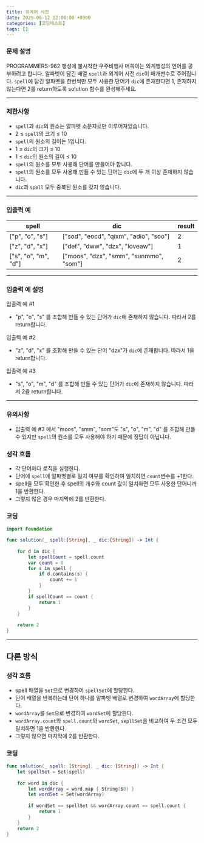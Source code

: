 ```yaml
---
title: 외계어 사전
date: 2025-06-12 12:00:00 +0900
categories: [코딩테스트]
tags: []
---
```


### 문제 설명

PROGRAMMERS-962 행성에 불시착한 우주비행사 머쓱이는 외계행성의 언어를 공부하려고 합니다. 알파벳이 담긴 배열 `spell`과 외계어 사전 `dic`이 매개변수로 주어집니다. `spell`에 담긴 알파벳을 한번씩만 모두 사용한 단어가 `dic`에 존재한다면 1, 존재하지 않는다면 2를 return하도록 solution 함수를 완성해주세요.

---

### 제한사항

- `spell`과 `dic`의 원소는 알파벳 소문자로만 이루어져있습니다.
- 2 ≤ `spell`의 크기 ≤ 10
- `spell`의 원소의 길이는 1입니다.
- 1 ≤ `dic`의 크기 ≤ 10
- 1 ≤ `dic`의 원소의 길이 ≤ 10
- `spell`의 원소를 모두 사용해 단어를 만들어야 합니다.
- `spell`의 원소를 모두 사용해 만들 수 있는 단어는 `dic`에 두 개 이상 존재하지 않습니다.
- `dic`과 `spell` 모두 중복된 원소를 갖지 않습니다.

---

### 입출력 예

| spell | dic | result |
| --- | --- | --- |
| ["p", "o", "s"] | ["sod", "eocd", "qixm", "adio", "soo"] | 2 |
| ["z", "d", "x"] | ["def", "dww", "dzx", "loveaw"] | 1 |
| ["s", "o", "m", "d"] | ["moos", "dzx", "smm", "sunmmo", "som"] | 2 |

---

### 입출력 예 설명

입출력 예 #1

- "p", "o", "s" 를 조합해 만들 수 있는 단어가 `dic`에 존재하지 않습니다. 따라서 2를 return합니다.

입출력 예 #2

- "z", "d", "x" 를 조합해 만들 수 있는 단어 "dzx"가 `dic`에 존재합니다. 따라서 1을 return합니다.

입출력 예 #3

- "s", "o", "m", "d" 를 조합해 만들 수 있는 단어가 `dic`에 존재하지 않습니다. 따라서 2을 return합니다.

---

### 유의사항

- 입출력 예 #3 에서 "moos", "smm", "som"도 "s", "o", "m", "d" 를 조합해 만들 수 있지만 `spell`의 원소를 모두 사용해야 하기 때문에 정답이 아닙니다.

<aside>

### 생각 흐름

- 각 단어마다 로직을 실행한다.
- 단어에 `spell`에 알파벳별로 일치 여부를 확인하여 일치하면 `count`변수를 +1한다.
- spell을 모두 확인한 후 spell의 개수와 count 값이 일치하면 모두 사용한 단어니까 1을 반환한다.
- 그렇지 않은 경우 마지막에 2를 반환한다.
</aside>

<aside>

### 코딩

```swift
import Foundation

func solution(_ spell:[String], _ dic:[String]) -> Int {
    
    for d in dic {
        let spellCount = spell.count
        var count = 0
        for s in spell {
            if d.contains(s) {
                count += 1
            }
        }
        if spellCount == count {
            return 1
        }
    }
    
    return 2
}
```

</aside>

---

## 다른 방식

<aside>

### 생각 흐름

- spell 배열을 `Set`으로 변경하여 `spellSet`에 할당한다.
- 단어 배열을 반복하는데 단어 하나를 알파벳 배열로 변경하여 `wordArray`에 할당한다.
- `wordArray`를 `Set`으로 변경하여 `wordSet`에 할당한다.
- `wordArray.count`와 `spell.count`와 `wordSet`, `sepllSet`을 비교하여 두 조건 모두 일치하면 1을 반환한다.
- 그렇지 않으면 마지막에 2를 반환한다.
</aside>

<aside>

### 코딩

</aside>

```swift
func solution(_ spell: [String], _ dic: [String]) -> Int {
    let spellSet = Set(spell)
    
    for word in dic {
        let wordArray = word.map { String($0) }
        let wordSet = Set(wordArray)
        
        if wordSet == spellSet && wordArray.count == spell.count {
            return 1
        }
    }
    return 2
}
```


